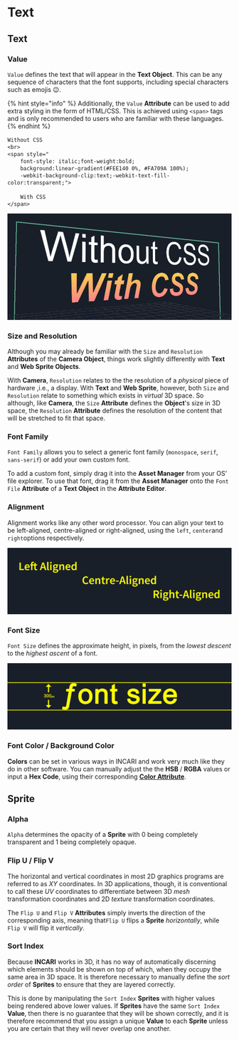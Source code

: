 # Text

## Text

### Value

`Value` defines the text that will appear in the **Text Object**. This can be any sequence of characters that the font supports, including special characters such as emojis 😉.

{% hint style="info" %}
Additionally, the `Value` **Attribute** can be used to add extra styling in the form of HTML/CSS. This is achieved using `<span>` tags and is only recommended to users who are familiar with these languages.
{% endhint %}

```markup
Without CSS
<br>
<span style="
	font-style: italic;font-weight:bold;
	background:linear-gradient(#FEE140 0%, #FA709A 100%);
	-webkit-background-clip:text;-webkit-text-fill-color:transparent;">
	
	With CSS
</span>
```

![](../../.gitbook/assets/css.png)

### Size and Resolution

Although you may already be familiar with the `Size` and `Resolution` **Attributes** of the **Camera Object**, things work slightly differently with **Text** and **Web Sprite Objects**.

With **Camera**, `Resolution` relates to the the resolution of a _physical_ piece of hardware ,i.e., a display. With **Text** and **Web Sprite**, however, both `Size` and `Resolution` relate to something which exists in _virtual_ 3D space. So although, like **Camera**, the `Size` **Attribute** defines the **Object**'s size in 3D space, the `Resolution` **Attribute** defines the resolution of the content that will be stretched to fit that space.

### Font Family

`Font Family` allows you to select a generic font family \(`monospace`, `serif`, `sans-serif`\) or add your own custom font.

To add a custom font, simply drag it into the **Asset Manager** from your OS' file explorer. To use that font, drag it from the **Asset Manager** onto the `Font File` **Attribute** of a **Text Object** in the **Attribute Editor**.

### Alignment

Alignment works like any other word processor. You can align your text to be left-aligned, centre-aligned or right-aligned, using the `left`, `center`and `right`options respectively.

![](../../.gitbook/assets/alignment.png)

### Font Size

`Font Size` defines the approximate height, in pixels, from the _lowest descent_ to the _highest ascent_ of a font.

![](../../.gitbook/assets/font-size.png)

### Font Color / Background Color

**Colors** can be set in various ways in INCARI and work very much like they do in other software. You can manually adjust the the **HSB** / **RGBA** values or input a **Hex Code**, using their corresponding [**Color Attribute**](../attributes/attribute-types/color-attributes.md).

## Sprite

### Alpha

`Alpha` determines the opacity of a **Sprite** with 0 being completely transparent and 1 being completely opaque.

### Flip U / Flip V

The horizontal and vertical coordinates in most 2D graphics programs are referred to as _XY_ coordinates. In 3D applications, though, it is conventional to call these _UV_ coordinates to differentiate between 3D _mesh_ transformation coordinates and 2D _texture_ transformation coordinates.

The `Flip U` and `Flip V` **Attributes** simply inverts the direction of the corresponding axis, meaning that`Flip U` flips a **Sprite** _horizontally_, while `Flip V` will flip it _vertically_.

### Sort Index

Because **INCARI** works in 3D, it has no way of automatically discerning which elements should be shown on top of which, when they occupy the same area in 3D space. It is therefore necessary to manually define the _sort order_ of **Sprites** to ensure that they are layered correctly.

This is done by manipulating the `Sort Index` **Sprites** with higher values being rendered above lower values. If **Sprites** have the same `Sort Index` **Value**, then there is no guarantee that they will be shown correctly, and it is therefore recommend that you assign a unique **Value** to each **Sprite** unless you are certain that they will never overlap one another.

